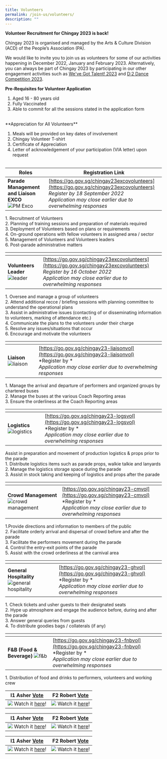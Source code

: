 ```yaml
---
title: Volunteers
permalink: /join-us/volunteers/
description: ""
---
```

**Volunteer Recruitment for Chingay 2023 is back!**<br>

Chingay 2023 is organised and managed by the Arts & Culture Division (ACD) of the People’s Association (PA).

We would like to invite you to join us as volunteers for some of our activities happening in December 2022, January and February 2023. Alternatively, you can always be part of Chingay 2023 by participating in our other engagement activities such as [We've Got Talent! 2023](https://www.chingay.gov.sg/wgt2023) and [D:2 Dance Competition 2023](https://www.chingay.gov.sg/d22023).

**Pre-Requisites for Volunteer Application**

1. Aged 16 - 80 years old 
2. Fully Vaccinated 
3. Able to commit for all the sessions stated in the application form  
 <br>
**Appreciation for All Volunteers**

1. Meals will be provided on key dates of involvement
2. Chingay Volunteer T-shirt
3. Certificate of Appreciation 
4. Letter of acknowledgement of your participation (VIA letter) upon request <br><br>

| Roles </a>  | Registration Link  </a>  |
| ------- | -------- | 
| **Parade Management and Liaison EXCO** ![PM Exco](/images/Volunteers/EXCO.png)      | [https://go.gov.sg/chingay23excovolunteers](https://go.gov.sg/chingay23excovolunteers) <br>*Register by 18 September 2022* <br>*Application may close earlier due to overwhelming responses*      

1\. Recruitment of Volunteers  
2\. Planning of training sessions and preparation of materials required  
3\. Deployment of Volunteers based on plans or requirements  
4\. On-ground operations with fellow volunteers in assigned area / sector  
5\. Management of Volunteers and Volunteers leaders  
6\. Post-parade administrative matters    


|  </a>  | </a>  |
| -------- | -------- | 
| **Volunteers Leader** ![leader](/images/Volunteers/Leader.png)     |          [https://go.gov.sg/chingay23excovolunteers](https://go.gov.sg/chingay23excovolunteers) <br> *Register by 16 October 2022* <br>*Application may close earlier due to overwhelming responses* 

1\. Oversee and manage a group of volunteers  
2\. Attend additional recce / briefing sessions with planning committee to understand the operational plans  
3\. Assist in administrative issues (contacting of or disseminating information to volunteers, marking of attendance etc.)  
4\. Communicate the plans to the volunteers under their charge  
5\. Resolve any issues/situations that occur  
6\. Encourage and motivate the volunteers     




| </a>  |   |
| -------- | -------- | 
| **Liaison** ![liaison](/images/Volunteers/Liaison.png)|   [https://go.gov.sg/chingay23-liaisonvol](https://go.gov.sg/chingay23-liaisonvol) <br> *Register by   *<br>*Application may close earlier due to overwhelming responses*   |          

1\. Manage the arrival and departure of performers and organized groups by chartered buses  
2\. Manage the buses at the various Coach Reporting areas  
3\. Ensure the orderliness at the Coach Reporting areas 

|</a>  | </a>  |
| -------- | -------- | 
|**Logistics** ![logistics](/images/Volunteers/Logistics.png)          | [https://go.gov.sg/chingay23-logsvol](https://go.gov.sg/chingay23-logsvol) <br>*Register by   *<br>*Application may close earlier due to overwhelming responses*    |

Assist in preparation and movement of production logistics & props prior to the parade  
1\. Distribute logistics items such as parade props, walkie talkie and lanyards  
2\. Manage the logistics storage space during the parade  
3\. Assist in stock taking and keeping of logistics and props after the parade  

| </a>  | </a>  |
| -------- | -------- | 
|**Crowd Management** ![crowd management](/images/Volunteers/Crowd%20Management.png) |           [https://go.gov.sg/chingay23-cmvol](https://go.gov.sg/chingay23-cmvol)  <br>*Register by *<br>*Application may close earlier due to overwhelming responses*  |        

1.Provide directions and information to members of the public  
2\. Facilitate orderly arrival and dispersal of crowd before and after the parade  
3\. Facilitate the performers movement during the parade  
4\. Control the entry-exit points of the parade  
5\. Assist with the crowd orderliness at the carnival area      


| </a>  | </a>  |
| -------- | -------- | 
|**General Hospitality** ![general hospitality](/images/Volunteers/General%20Hospitality.png) |      [https://go.gov.sg/chingay23-ghvol](https://go.gov.sg/chingay23-ghvol) <br>*Register by *<br>*Application may close earlier due to overwhelming responses*    |         

1\. Check tickets and usher guests to their designated seats  
2\. Hype up atmosphere and engage the audience before, during and after the parade  
3\. Answer general queries from guests  
4\. To distribute goodies bags / collaterals (if any)      

| </a>  | </a>  |
| -------- | -------- | 
|**F&B (Food & Beverage)** ![f&b](/images/Volunteers/F&B.png)     |     [https://go.gov.sg/chingay23-fnbvol](https://go.gov.sg/chingay23-fnbvol)  <br>*Register by *<br>*Application may close earlier due to overwhelming responses*   |

1\. Distribution of food and drinks to performers, volunteers and working crew    

| I1 Asher <a href="https://form.gov.sg/#!/61e8420767949600143cf75c?622f011a09260b0012490c8c=I1%20Asher">Vote</a>  | F2 Robert <a href="https://form.gov.sg/#!/61e8420767949600143cf75c?622f011a09260b0012490c8c=F1%20Robert%20Lim">Vote</a>  |
| -------- | -------- | 
| ![](/images/wgt%20test.png) Watch it [here](https://www.instagram.com/p/Cc483XzpEQc/)!      | ![](/images/wgt%20test.png) Watch it [here](https://www.facebook.com/passionchingayclub/videos/399598828467382)!     |

| I1 Asher <a href="https://form.gov.sg/#!/61e8420767949600143cf75c?622f011a09260b0012490c8c=I1%20Asher">Vote</a>  | F2 Robert <a href="https://form.gov.sg/#!/61e8420767949600143cf75c?622f011a09260b0012490c8c=F1%20Robert%20Lim">Vote</a>  |
| -------- | -------- | 
| ![](/images/wgt%20test.png) Watch it [here](https://www.instagram.com/p/Cc483XzpEQc/)!      | ![](/images/wgt%20test.png) Watch it [here](https://www.facebook.com/passionchingayclub/videos/399598828467382)!     |

| I1 Asher <a href="https://form.gov.sg/#!/61e8420767949600143cf75c?622f011a09260b0012490c8c=I1%20Asher">Vote</a>  | F2 Robert <a href="https://form.gov.sg/#!/61e8420767949600143cf75c?622f011a09260b0012490c8c=F1%20Robert%20Lim">Vote</a>  |
| -------- | -------- | 
| ![](/images/wgt%20test.png) Watch it [here](https://www.instagram.com/p/Cc483XzpEQc/)!      | ![](/images/wgt%20test.png) Watch it [here](https://www.facebook.com/passionchingayclub/videos/399598828467382)!     |